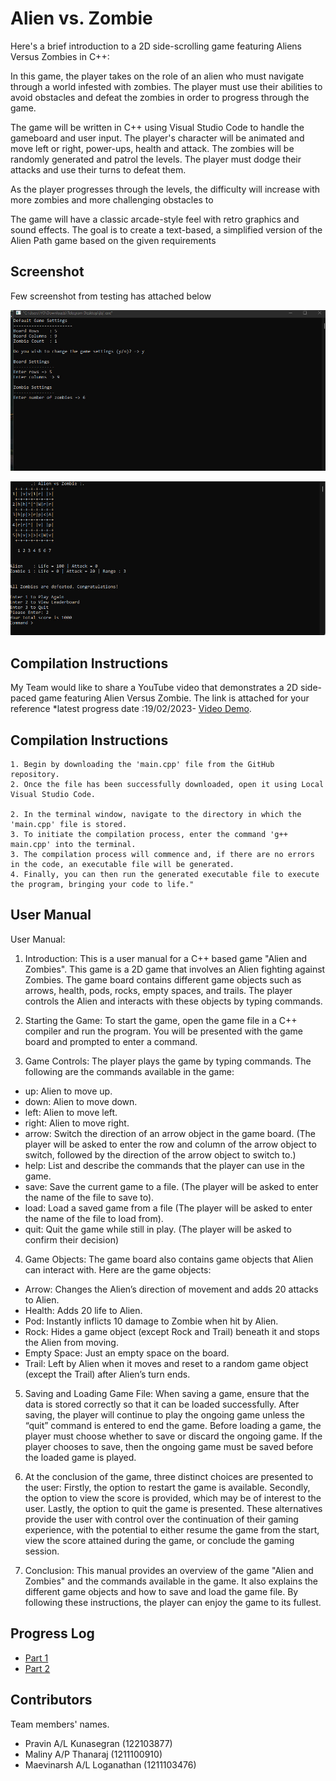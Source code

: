 # Alien vs. Zombie

Here's a brief introduction to a 2D side-scrolling game featuring Aliens Versus Zombies in C++:

In this game, the player takes on the role of an alien who must navigate through a world infested with zombies. The player must use their abilities to avoid obstacles and defeat the zombies in order to progress through the game.

The game will be written in C++ using Visual Studio Code to handle the gameboard and user input. The player's character will be animated and move left or right, power-ups, health and attack. The zombies will be randomly generated and patrol the levels. The player must dodge their attacks and use their turns to defeat them.

As the player progresses through the levels, the difficulty will increase with more zombies and more challenging obstacles to

The game will have a classic arcade-style feel with retro graphics and sound effects. The goal is to create a text-based,
a simplified version of the Alien Path game based on the given requirements


## Screenshot   
Few screenshot from testing  has attached below 

![Picture 1](https://raw.githubusercontent.com/PravinKunasegran/az-game/main/Pictures/image.%203md.jpg)
 
 ![Picture 2](https://raw.githubusercontent.com/PravinKunasegran/az-game/main/Pictures/image%201.jpg)

## Compilation Instructions


My Team would like to share a YouTube video  that demonstrates a 2D side-paced game featuring Alien Versus Zombie. The link is attached for your reference *latest progress date 
:19/02/2023- [Video Demo](https://youtube.com).

## Compilation Instructions
```
1. Begin by downloading the 'main.cpp' file from the GitHub repository.
2. Once the file has been successfully downloaded, open it using Local Visual Studio Code.

2. In the terminal window, navigate to the directory in which the 'main.cpp' file is stored.
3. To initiate the compilation process, enter the command 'g++ main.cpp' into the terminal.
3. The compilation process will commence and, if there are no errors in the code, an executable file will be generated.
4. Finally, you can then run the generated executable file to execute the program, bringing your code to life."

```

## User Manual

User Manual:

1.	Introduction:
 This is a user manual for a C++ based game "Alien and Zombies". This game is a 2D game that involves an Alien fighting against Zombies. The game board contains different game objects such as arrows, health, pods, rocks, empty spaces, and trails. The player controls the Alien and interacts with these objects by typing commands.

2.	Starting the Game: 
To start the game, open the game file in a C++ compiler and run the program. You will be presented with the game board and prompted to enter a command.

3.	Game Controls: 
The player plays the game by typing commands. The following are the commands available in the game:
-	up: Alien to move up.
-	down: Alien to move down.
-	left: Alien to move left.
-	right: Alien to move right.
-	arrow: Switch the direction of an arrow object in the game board. (The player will be asked to enter the row and column of the arrow object to switch, followed by the direction of the arrow object to switch to.)
-	help: List and describe the commands that the player can use in the game.
-	save: Save the current game to a file. (The player will be asked to enter the name of the file to save to).
-	load: Load a saved game from a file (The player will be asked to enter the name of the file to load from).
-	quit: Quit the game while still in play. (The player will be asked to confirm their decision)

4.	Game Objects: 
The game board also contains game objects that Alien can interact with. Here are the game objects:
-	Arrow: Changes the Alien’s direction of movement and adds 20 attacks to Alien.
-	Health: Adds 20 life to Alien.
-	Pod: Instantly inflicts 10 damage to Zombie when hit by Alien.
-	Rock: Hides a game object (except Rock and Trail) beneath it and stops the Alien from moving.
-	Empty Space: Just an empty space on the board.
-	Trail: Left by Alien when it moves and reset to a random game object (except the Trail) after Alien’s turn ends.

5.	Saving and Loading Game File: 
When saving a game, ensure that the data is stored correctly so that it can be loaded successfully. After saving, the player will continue to play the ongoing game unless the “quit” command is entered to end the game. Before loading a game, the player must choose whether to save or discard the ongoing game. If the player chooses to save, then the ongoing game must be saved before the loaded game is played.
 
6. At the conclusion of the game, three distinct choices are presented to the user: Firstly, the option to restart the game is available. Secondly, the option to view the score is provided, which may be of interest to the user. Lastly, the option to quit the game is presented. These alternatives provide the user with control over the continuation of their gaming experience, with the potential to either resume the game from the start, view the score attained during the game, or conclude the gaming session.
7.	Conclusion: 
This manual provides an overview of the game "Alien and Zombies" and the commands available in the game. It also explains the different game objects and how to save and load the game file. By following these instructions, the player can enjoy the game to its fullest.



## Progress Log

- [Part 1](PART1.md)
- [Part 2](PART2.md)

## Contributors

Team members' names. 

- Pravin A/L Kunasegran (122103877) 
- Maliny A/P Thanaraj (1211100910) 
- Maevinarsh A/L Loganathan (1211103476)


